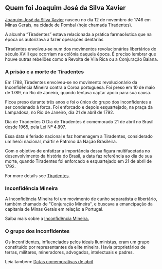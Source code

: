 ## Quem foi Joaquim José da Silva Xavier 

[Joaquim José da Silva Xavier](https://upload.wikimedia.org/wikipedia/commons/e/e8/Alferes_Tiradentes_01.jpg) nasceu no dia 12 de novembro de 1746 em Minas Gerais, na cidade de Pombal (hoje chamada Tiradentes).

A alcunha “Tiradentes” estava relacionada a prática farmacêutica que na época os autorizava a fazer operações dentárias.

Tiradentes envolveu-se num dos movimentos revolucionários libertários do século XVIII que ocorriam na colônia daquela época. É preciso lembrar que houve outras rebeliões como a Revolta de Vila Rica ou a Conjuração Baiana.

### A prisão e a morte de Tiradentes

Em 1788, Tiradentes envolveu-se no movimento revolucionário da Inconfidência Mineira contra a Coroa portuguesa. Foi preso em 10 de maio de 1789, no Rio de Janeiro, quando tentava captar apoio para sua causa.

Ficou preso durante três anos e foi o único do grupo dos Inconfidentes a ser condenado à forca. Foi enforcado e depois esquartejado, na praça da Lampadosa, no Rio de Janeiro, dia 21 de abril de 1792.

Dia de Tiradentes
O Dia de Tiradentes é comemorado 21 de abril no Brasil desde 1965, pela Lei Nº 4.897.

Essa data é feriado nacional e faz homenagem a Tiradentes, considerado um herói nacional, mártir e Patrono da Nação Brasileira.

Com o objetivo de enfatizar a importância dessa figura multifacetada no desenvolvimento da história do Brasil, a data faz referência ao dia de sua morte, quando Tiradentes foi enforcado e esquartejado em 21 de abril de 1792.


For more details see [Tiradentes](https://www.todamateria.com.br/tiradentes/).

### Inconfidência Mineira

A Inconfidência Mineira foi um movimento de cunho separatista e libertário, também chamado de "Conjuração Mineira", e buscava a emancipação da capitania de Minas Gerais em relação a Portugal.

Saiba mais sobre a [Inconfidência Mineira.](https://www.todamateria.com.br/inconfidencia-mineira/)

### O grupo dos Inconfidentes

Os Inconfidentes, influenciados pelos ideais Iluministas, eram um grupo constituído por representantes da elite mineira. Havia proprietários de terras, militares, mineradores, advogados, intelectuais e padres.

Leia também: [Datas comemorativas de abril](https://www.todamateria.com.br/datas-comemorativas-abril/)
